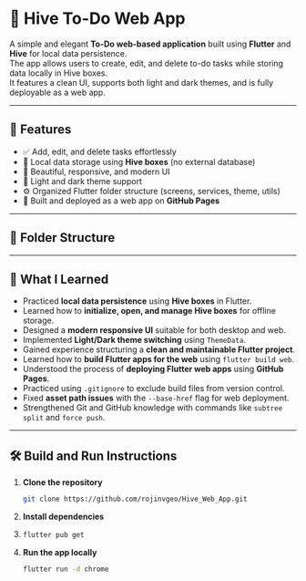 # 📝 Hive To-Do Web App

A simple and elegant **To-Do web-based application** built using **Flutter** and **Hive** for local data persistence.  
The app allows users to create, edit, and delete to-do tasks while storing data locally in Hive boxes.  
It features a clean UI, supports both light and dark themes, and is fully deployable as a web app.

---

## 🚀 Features

- ✅ Add, edit, and delete tasks effortlessly  
- 💾 Local data storage using **Hive boxes** (no external database)  
- 🎨 Beautiful, responsive, and modern UI  
- 🌙 Light and dark theme support  
- ⚙️ Organized Flutter folder structure (screens, services, theme, utils)  
- 🧱 Built and deployed as a web app on **GitHub Pages**

---

## 🧩 Folder Structure

---

## 🧠 What I Learned

- Practiced **local data persistence** using **Hive boxes** in Flutter.  
- Learned how to **initialize, open, and manage Hive boxes** for offline storage.  
- Designed a **modern responsive UI** suitable for both desktop and web.  
- Implemented **Light/Dark theme switching** using `ThemeData`.  
- Gained experience structuring a **clean and maintainable Flutter project**.  
- Learned how to **build Flutter apps for the web** using `flutter build web`.  
- Understood the process of **deploying Flutter web apps** using **GitHub Pages**.  
- Practiced using `.gitignore` to exclude build files from version control.  
- Fixed **asset path issues** with the `--base-href` flag for web deployment.  
- Strengthened Git and GitHub knowledge with commands like `subtree split` and `force push`.

---

## 🛠️ Build and Run Instructions

1. **Clone the repository**
   ```bash
   git clone https://github.com/rojinvgeo/Hive_Web_App.git
   
2. **Install dependencies**
3. ```bash
   flutter pub get
   
4. **Run the app locally**
   ```bash
   flutter run -d chrome






